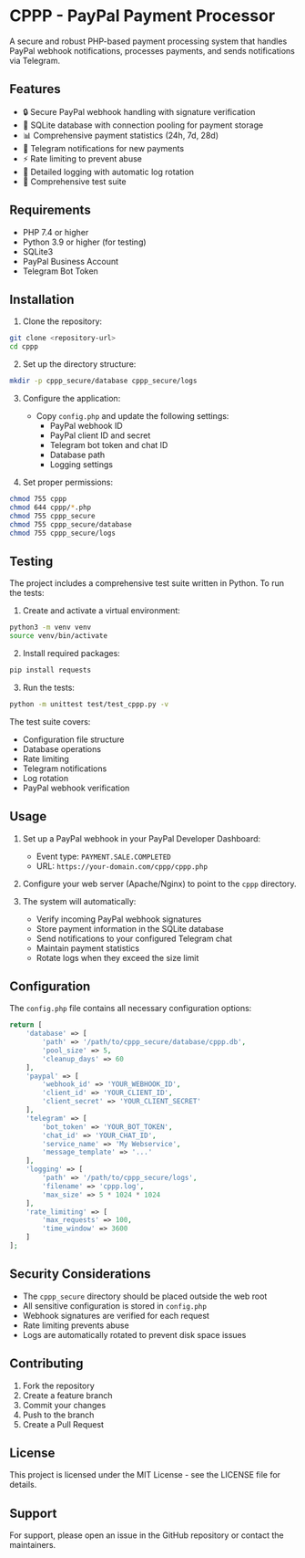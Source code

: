 # CPPP - PayPal Payment Processor

A secure and robust PHP-based payment processing system that handles PayPal webhook notifications, processes payments, and sends notifications via Telegram.

## Features

- 🔒 Secure PayPal webhook handling with signature verification
- 💾 SQLite database with connection pooling for payment storage
- 📊 Comprehensive payment statistics (24h, 7d, 28d)
- 📱 Telegram notifications for new payments
- ⚡ Rate limiting to prevent abuse
- 📝 Detailed logging with automatic log rotation
- 🧪 Comprehensive test suite

## Requirements

- PHP 7.4 or higher
- Python 3.9 or higher (for testing)
- SQLite3
- PayPal Business Account
- Telegram Bot Token

## Installation

1. Clone the repository:
```bash
git clone <repository-url>
cd cppp
```

2. Set up the directory structure:
```bash
mkdir -p cppp_secure/database cppp_secure/logs
```

3. Configure the application:
   - Copy `config.php` and update the following settings:
     - PayPal webhook ID
     - PayPal client ID and secret
     - Telegram bot token and chat ID
     - Database path
     - Logging settings

4. Set proper permissions:
```bash
chmod 755 cppp
chmod 644 cppp/*.php
chmod 755 cppp_secure
chmod 755 cppp_secure/database
chmod 755 cppp_secure/logs
```

## Testing

The project includes a comprehensive test suite written in Python. To run the tests:

1. Create and activate a virtual environment:
```bash
python3 -m venv venv
source venv/bin/activate
```

2. Install required packages:
```bash
pip install requests
```

3. Run the tests:
```bash
python -m unittest test/test_cppp.py -v
```

The test suite covers:
- Configuration file structure
- Database operations
- Rate limiting
- Telegram notifications
- Log rotation
- PayPal webhook verification

## Usage

1. Set up a PayPal webhook in your PayPal Developer Dashboard:
   - Event type: `PAYMENT.SALE.COMPLETED`
   - URL: `https://your-domain.com/cppp/cppp.php`

2. Configure your web server (Apache/Nginx) to point to the `cppp` directory.

3. The system will automatically:
   - Verify incoming PayPal webhook signatures
   - Store payment information in the SQLite database
   - Send notifications to your configured Telegram chat
   - Maintain payment statistics
   - Rotate logs when they exceed the size limit

## Configuration

The `config.php` file contains all necessary configuration options:

```php
return [
    'database' => [
        'path' => '/path/to/cppp_secure/database/cppp.db',
        'pool_size' => 5,
        'cleanup_days' => 60
    ],
    'paypal' => [
        'webhook_id' => 'YOUR_WEBHOOK_ID',
        'client_id' => 'YOUR_CLIENT_ID',
        'client_secret' => 'YOUR_CLIENT_SECRET'
    ],
    'telegram' => [
        'bot_token' => 'YOUR_BOT_TOKEN',
        'chat_id' => 'YOUR_CHAT_ID',
        'service_name' => 'My Webservice',
        'message_template' => '...'
    ],
    'logging' => [
        'path' => '/path/to/cppp_secure/logs',
        'filename' => 'cppp.log',
        'max_size' => 5 * 1024 * 1024
    ],
    'rate_limiting' => [
        'max_requests' => 100,
        'time_window' => 3600
    ]
];
```

## Security Considerations

- The `cppp_secure` directory should be placed outside the web root
- All sensitive configuration is stored in `config.php`
- Webhook signatures are verified for each request
- Rate limiting prevents abuse
- Logs are automatically rotated to prevent disk space issues

## Contributing

1. Fork the repository
2. Create a feature branch
3. Commit your changes
4. Push to the branch
5. Create a Pull Request

## License

This project is licensed under the MIT License - see the LICENSE file for details.

## Support

For support, please open an issue in the GitHub repository or contact the maintainers. 